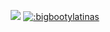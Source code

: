 <p align="center">
  <a href="https://www.roblox.com/users/81777/profile"><img src="https://pbb.bio/81777"></img></a>
  <a href="https://www.roblox.com/users/4348236369/profile"><img src='https://pbb.bio/4348236369' alt=":bigbootylatinas"/></a>
</p>

